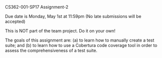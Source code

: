 CS362-001-SP17 Assignment-2 

Due date is Monday, May 1st at 11:59pm (No late submissions will be accepted)



This is NOT part of the team project. Do it on your own!

The goals of this assignment are: (a) to learn how to manually create a test suite; and (b) to learn how
to use a Cobertura code coverage tool in order to assess the comprehensiveness of a test suite.
